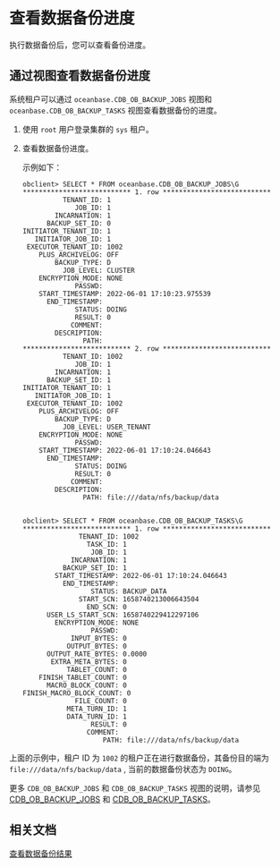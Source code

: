 # 查看数据备份进度

执行数据备份后，您可以查看备份进度。

## 通过视图查看数据备份进度

系统租户可以通过 `oceanbase.CDB_OB_BACKUP_JOBS` 视图和 `oceanbase.CDB_OB_BACKUP_TASKS` 视图查看数据备份的进度。

1. 使用 `root` 用户登录集群的 `sys` 租户。

2. 查看数据备份进度。

   示例如下：

      ```shell
      obclient> SELECT * FROM oceanbase.CDB_OB_BACKUP_JOBS\G
      *************************** 1. row ***************************
                TENANT_ID: 1
                   JOB_ID: 1
              INCARNATION: 1
            BACKUP_SET_ID: 0
      INITIATOR_TENANT_ID: 1
         INITIATOR_JOB_ID: 1
       EXECUTOR_TENANT_ID: 1002
          PLUS_ARCHIVELOG: OFF
              BACKUP_TYPE: D
                JOB_LEVEL: CLUSTER
          ENCRYPTION_MODE: NONE
                   PASSWD:
          START_TIMESTAMP: 2022-06-01 17:10:23.975539
            END_TIMESTAMP:
                   STATUS: DOING
                   RESULT: 0
                  COMMENT:
              DESCRIPTION:
                     PATH:
      *************************** 2. row ***************************
                TENANT_ID: 1002
                   JOB_ID: 1
              INCARNATION: 1
            BACKUP_SET_ID: 1
      INITIATOR_TENANT_ID: 1
         INITIATOR_JOB_ID: 1
       EXECUTOR_TENANT_ID: 1002
          PLUS_ARCHIVELOG: OFF
              BACKUP_TYPE: D
                JOB_LEVEL: USER_TENANT
          ENCRYPTION_MODE: NONE
                   PASSWD:
          START_TIMESTAMP: 2022-06-01 17:10:24.046643
            END_TIMESTAMP:
                   STATUS: DOING
                   RESULT: 0
                  COMMENT:
              DESCRIPTION:
                     PATH: file:///data/nfs/backup/data


      obclient> SELECT * FROM oceanbase.CDB_OB_BACKUP_TASKS\G
      *************************** 1. row ***************************
                    TENANT_ID: 1002
                      TASK_ID: 1
                       JOB_ID: 1
                  INCARNATION: 1
                BACKUP_SET_ID: 1
              START_TIMESTAMP: 2022-06-01 17:10:24.046643
                END_TIMESTAMP:
                       STATUS: BACKUP_DATA
                    START_SCN: 1658740213006643504
                      END_SCN: 0
            USER_LS_START_SCN: 1658740229412297106
              ENCRYPTION_MODE: NONE
                       PASSWD:
                  INPUT_BYTES: 0
                 OUTPUT_BYTES: 0
            OUTPUT_RATE_BYTES: 0.0000
             EXTRA_META_BYTES: 0
                 TABLET_COUNT: 0
          FINISH_TABLET_COUNT: 0
            MACRO_BLOCK_COUNT: 0
     FINISH_MACRO_BLOCK_COUNT: 0
                   FILE_COUNT: 0
                 META_TURN_ID: 1
                 DATA_TURN_ID: 1
                       RESULT: 0
                      COMMENT:
                          PATH: file:///data/nfs/backup/data
     ```

  上面的示例中，租户 ID 为 `1002` 的租户正在进行数据备份，其备份目的端为 `file:///data/nfs/backup/data` , 当前的数据备份状态为 `DOING`。

   更多 `CDB_OB_BACKUP_JOBS` 和 `CDB_OB_BACKUP_TASKS` 视图的说明，请参见 [CDB_OB_BACKUP_JOBS](../../../7.reference/5.system-reference/4.system-view-of-mysql-mode/2.dictionary-view-of-mysql-mode/119.oceanbase-cdb_ob_backup_jobs-of-mysql-mode.md) 和 [CDB_OB_BACKUP_TASKS](../../../7.reference/5.system-reference/4.system-view-of-mysql-mode/2.dictionary-view-of-mysql-mode/123.oceanbase-cdb_ob_backup_tasks-of-mysql-mode.md)。

## 相关文档

[查看数据备份结果](6.view-data-backup-history.md)
